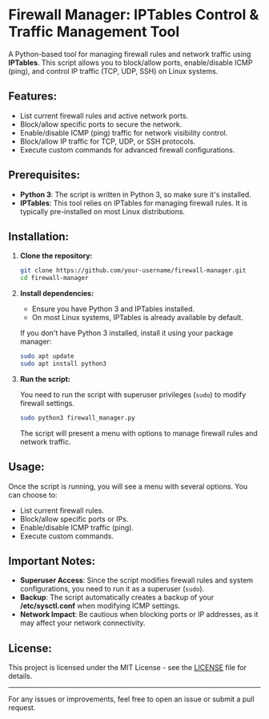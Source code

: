 # Firewall Manager: IPTables Control & Traffic Management Tool

A Python-based tool for managing firewall rules and network traffic using **IPTables**. This script allows you to block/allow ports, enable/disable ICMP (ping), and control IP traffic (TCP, UDP, SSH) on Linux systems.

## Features:
- List current firewall rules and active network ports.
- Block/allow specific ports to secure the network.
- Enable/disable ICMP (ping) traffic for network visibility control.
- Block/allow IP traffic for TCP, UDP, or SSH protocols.
- Execute custom commands for advanced firewall configurations.

## Prerequisites:

- **Python 3**: The script is written in Python 3, so make sure it's installed.
- **IPTables**: This tool relies on IPTables for managing firewall rules. It is typically pre-installed on most Linux distributions.

## Installation:

1. **Clone the repository:**

    ```bash
    git clone https://github.com/your-username/firewall-manager.git
    cd firewall-manager
    ```

2. **Install dependencies:**

    - Ensure you have Python 3 and IPTables installed.
    - On most Linux systems, IPTables is already available by default.

    If you don't have Python 3 installed, install it using your package manager:

    ```bash
    sudo apt update
    sudo apt install python3
    ```

3. **Run the script:**

    You need to run the script with superuser privileges (`sudo`) to modify firewall settings.

    ```bash
    sudo python3 firewall_manager.py
    ```

    The script will present a menu with options to manage firewall rules and network traffic.

## Usage:

Once the script is running, you will see a menu with several options. You can choose to:

- List current firewall rules.
- Block/allow specific ports or IPs.
- Enable/disable ICMP traffic (ping).
- Execute custom commands.

## Important Notes:

- **Superuser Access**: Since the script modifies firewall rules and system configurations, you need to run it as a superuser (`sudo`).
- **Backup**: The script automatically creates a backup of your **/etc/sysctl.conf** when modifying ICMP settings.
- **Network Impact**: Be cautious when blocking ports or IP addresses, as it may affect your network connectivity.

## License:

This project is licensed under the MIT License - see the [LICENSE](LICENSE) file for details.

---

For any issues or improvements, feel free to open an issue or submit a pull request.

